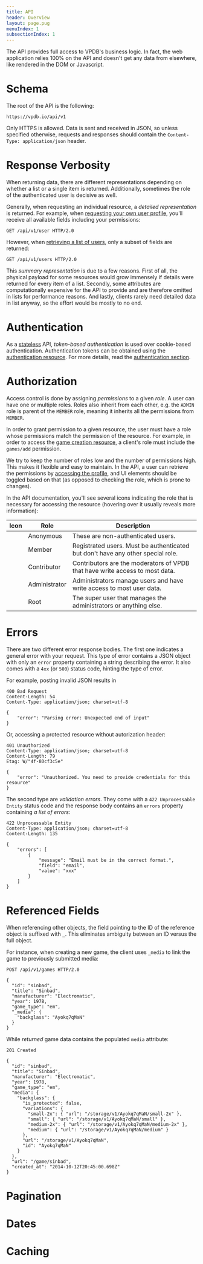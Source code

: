 ```yaml
---
title: API
header: Overview
layout: page.pug
menuIndex: 1
subsectionIndex: 1
---
```


The API provides full access to VPDB's business logic. In fact, the web
application relies 100% on the API and doesn't get any data from elsewhere,
like rendered in the DOM or Javascript.


# Schema

The root of the API is the following:

	https://vpdb.io/api/v1

Only HTTPS is allowed. Data is sent and received in JSON, so unless specified
otherwise, requests and responses should contain the
`Content-Type: application/json` header.


# Response Verbosity

When returning data, there are different representations depending on whether a
list or a single item is returned. Additionally, sometimes the role of the
authenticated user is decisive as well.

Generally, when requesting an individual resource, a *detailed representation*
is returned. For example, when [requesting your own user profile][api-profile],
you'll receive all available fields including your permissions:

	GET /api/v1/user HTTP/2.0

However, when [retrieving a list of users][api-users], only a subset of fields
are returned:

	GET /api/v1/users HTTP/2.0

This *summary representation* is due to a few reasons. First of all, the
physical payload for some resources would grow immensely if details were
returned for every item of a list. Secondly, some attributes are
computationally expensive for the API to provide and are therefore omitted in
lists for performance reasons. And lastly, clients rarely need detailed data in
list anyway, so the effort would be mostly to no end.


# Authentication

As a [stateless][stateless] API, *token-based authentication* is used over
cookie-based authentication. Authentication tokens can be obtained using the
[authentication resource][api-auth]. For more details, read the
[authentication section][auth].

# Authorization

Access control is done by assigning *permissions* to a given *role*. A user can
have one or multiple roles. Roles also inherit from each other, e.g. the
`ADMIN` role is parent of the `MEMBER` role, meaning it inherits all the
permissions from `MEMBER`.

In order to grant permission to a given resource, the user must have a role
whose permissions match the permission of the resource. For example, in order
to access the [game creation resource][api-game-add], a client's role must
include the `games/add` permission.

We try to keep the number of roles low and the number of permissions high. This
makes it flexible and easy to maintain. In the API, a user can retrieve the
permissions by [accessing the profile][api-profile], and UI elements should be
toggled based on that (as opposed to checking the role, which is prone to
changes).

In the API documentation, you'll see several icons indicating the role that is
necessary for accessing the resource (hovering over it usually reveals more
information):

| Icon                                            | Role          | Description
|-------------------------------------------------|---------------|------------
| <i class="icon icon-globe color-primary"></i>   | Anonymous     | These are non-authenticated users.
| <i class="icon icon-user color-primary"></i>    | Member        | Registrated users. Must be authenticated but don't have any other special role.
| <i class="icon icon-diamond color-primary"></i> | Contributor   | Contributors are the moderators of VPDB that have write access to most data.
| <i class="icon icon-badge color-primary"></i>   | Administrator | Administrators manage users and have write access to most user data.
| <i class="icon icon-crown color-primary"></i>   | Root          | The super user that manages the administrators or anything else.


# Errors

There are two different error response bodies. The first one indicates a
general error with your request. This type of error contains a JSON object with
only an `error` property containing a string describing the error. It also
comes with a `4xx` (or `500`) status code, hinting the type of error.

For example, posting invalid JSON results in

	400 Bad Request
	Content-Length: 54
	Content-Type: application/json; charset=utf-8

	{
		"error": "Parsing error: Unexpected end of input"
	}

Or, accessing a protected resource without autorization header:

	401 Unauthorized
	Content-Type: application/json; charset=utf-8
	Content-Length: 79
	Etag: W/"4f-80cf3c5e"

	{
		"error": "Unauthorized. You need to provide credentials for this resource"
	}

The second type are *validation errors*. They come with a
`422 Unprocessable Entity` status code and the response body contains an
`errors` property containing *a list of errors*:

	422 Unprocessable Entity
	Content-Type: application/json; charset=utf-8
	Content-Length: 135

	{
		"errors": [
			{
				"message": "Email must be in the correct format.",
				"field": "email",
				"value": "xxx"
			}
		]
	}

# Referenced Fields

When referencing other objects, the field pointing to the ID of the reference
object is suffixed with `_`. This eliminates ambiguity between an ID versus the
full object.

For instance, when creating a new game, the client uses `_media` to link the 
game to previously submitted media:

    POST /api/v1/games HTTP/2.0

    {
      "id": "sinbad",
      "title": "Sinbad",
      "manufacturer": "Electromatic",
      "year": 1978,
      "game_type": "em",
      "_media": {
        "backglass": "Ayokq7qMaN"
      }
    }

While *returned* game data contains the populated `media` attribute:

    201 Created

    {
      "id": "sinbad",
      "title": "Sinbad",
      "manufacturer": "Electromatic",
      "year": 1978,
      "game_type": "em",
      "media": {
        "backglass": {
          "is_protected": false,
          "variations": { 
            "small-2x": { "url": "/storage/v1/Ayokq7qMaN/small-2x" },
            "small": { "url": "/storage/v1/Ayokq7qMaN/small" },
            "medium-2x": { "url": "/storage/v1/Ayokq7qMaN/medium-2x" },
            "medium": { "url": "/storage/v1/Ayokq7qMaN/medium" }
          },
          "url": "/storage/v1/Ayokq7qMaN",
          "id": "Ayokq7qMaN"
        }
      },
      "url": "/game/sinbad",
      "created_at": "2014-10-12T20:45:00.698Z"
    }

# Pagination

# Dates

# Caching



[api-users]: api://core/get/users
[api-auth]: api://core/authenticate
[api-profile]: api://core/get/user
[api-game-add]: api://core/post/games
[auth]: /api/authentication
[stateless]: http://en.wikipedia.org/wiki/Stateless_protocol
